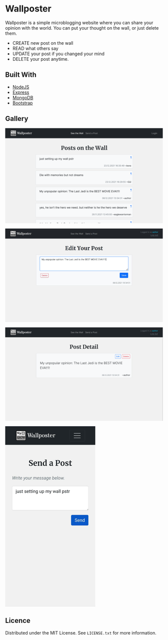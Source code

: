 # Wallposter

Wallposter is a simple microblogging website where you can share your opinion with the world. You can put your thought on the wall, or just delete them. 

- CREATE new post on the wall
- READ what others say
- UPDATE your post if you changed your mind
- DELETE your post anytime.



<!--

Wallposter is live on [TO BE ADDED](#)

-->

## Built With

- [NodeJS](https://nodejs.org)
- [Express](https://expressjs.com/)
- [MongoDB](https://www.mongodb.com/)
- [Bootstrap](https://getbootstrap.com/)



## Gallery

![Posts List](_res_README/post-list.png)



![Post Edit Page](_res_README/post-edit.jpg)



![View Single Post](_res_README/post-detail.png)



<img src="_res_README/mobile_post-new.jpg" style="width: 30vw; text-align: center">



## Licence

Distributed under the MIT License. See `LICENSE.txt` for more information.

